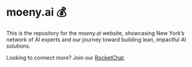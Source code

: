 # moeny.ai 💰

This is the repository for the *moeny.ai* website, showcasing New York’s network of AI experts and our journey toward building lean, impactful AI solutions.

Looking to connect more? Join our [RocketChat](https://rocketchat.moeny.ai).